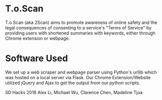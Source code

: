 # T.o.Scan
T.o.Scan (aka 2Scan) aims to promote awareness of online safety and the legal consequences of consenting to a service's "Terms of Service" by providing users with shortened summaries with keywords, either through Chrome extension or webpage.

# Software Used
We set up a web scraper and webpage parser using Python's urllib which was hosted on a local server via Flask. Our Chrome Extension/Website utilized jQuery and Ajax to get the output from our python scripts.

SD Hacks 2018
Alex Li, Michael Wu, Clarence Chen, Madeline Tjoa


